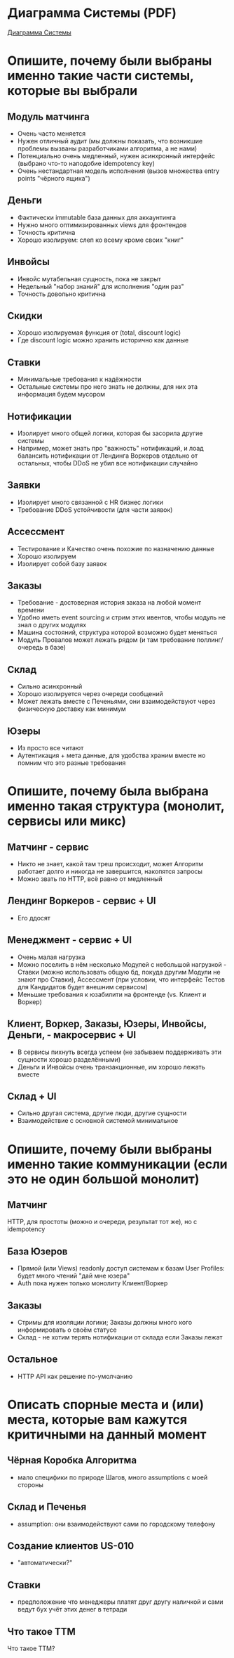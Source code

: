 # Диаграмма Системы (PDF)

[Диаграмма Системы](graph.pdf)

#  Опишите, почему были выбраны именно такие части системы, которые вы выбрали

## Модуль матчинга

- Очень часто меняется
- Нужен отличный аудит (мы должны показать, что возникшие проблемы вызваны разработчиками алгоритма, а не нами)
- Потенциально очень медленный, нужен асинхронный интерфейс (выбрано что-то наподобие idempotency key)
- Очень нестандартная модель исполнения (вызов множества entry points "чёрного ящика")

## Деньги

- Фактически immutable база данных для аккаунтинга
- Нужно много оптимизированных views для фронтендов
- Точность критична
- Хорошо изолируем: слеп ко всему кроме своих "книг"

## Инвойсы

- Инвойс мутабельная сущность, пока не закрыт
- Недельный "набор знаний" для исполнения "один раз"
- Точность довольно критична

## Скидки

- Хорошо изолируемая функция от (total, discount logic)
- Где discount logic можно хранить исторично как данные

## Ставки

- Минимальные требования к надёжности
- Остальные системы про него знать не должны, для них эта информация будем мусором

## Нотификации

- Изолирует много общей логики, которая бы засорила другие системы
- Например, может знать про "важность" нотификаций, и лоад балансить нотификации от Лендинга Воркеров отдельно от остальных, чтобы DDoS не убил все нотификации случайно

## Заявки

- Изолирует много связанной с HR бизнес логики
- Требование DDoS устойчивости (для части заявок)

## Ассессмент

- Тестирование и Качество очень похожие по назначению данные
- Хорошо изолируем
- Изолирует собой базу заявок

## Заказы

- Требование - достоверная история заказа на любой момент времени
- Удобно иметь event sourcing и стрим этих ивентов, чтобы модуль не знал о других модулях
- Машина состояний, структура которой возможно будет меняться
- Модуль Провалов может лежать рядом (и там требование поллинг/очередь в базе)

## Склад

- Сильно асинхронный
- Хорошо изолируется через очереди сообщений
- Может лежать вместе с Печеньями, они взаимодействуют через физическую доставку как минимум

## Юзеры

- Из просто все читают
- Аутентикация + мета данные, для удобства храним вместе но помним что это разные требования

# Опишите, почему была выбрана именно такая структура (монолит, сервисы или микс)

## Матчинг - сервис

- Никто не знает, какой там треш происходит, может Алгоритм работает долго и никогда не завершится, накопятся запросы
- Можно звать по HTTP, всё равно от медленный

## Лендинг Воркеров - сервис + UI

- Его ддосят

## Менеджмент - сервис + UI

- Очень малая нагрузка
- Можно поселить в нём несколько Модулей с небольшой нагрузкой - Ставки (можно использовать общую бд, покуда другим Модули не знают про Ставки), Ассессмент (при условии, что интерфейс Тестов для Кандидатов будет внешним сервисом)
- Меньшие требования к юзабилити на фронтенде (vs. Клиент и Воркер)

## Клиент, Воркер, Заказы, Юзеры, Инвойсы, Деньги,   - макросервис + UI

- В сервисы пихнуть всегда успеем (не забываем поддерживать эти сущности хорошо разделёнными)
- Деньги и Инвойсы очень транзакционные, им хорошо лежать вместе


## Склад + UI

- Сильно другая система, другие люди, другие сущности
- Взаимодействие с основной системой минимальное

# Опишите, почему были выбраны именно такие коммуникации (если это не один большой монолит)

## Матчинг

HTTP, для простоты (можно и очереди, результат тот же), но с idempotency

## База Юзеров

- Прямой (или Views) readonly доступ системам к базам User Profiles: будет много чтений "дай мне юзера"
- Auth пока нужен только монолиту Клиент/Воркер

## Заказы

- Стримы для изоляции логики; Заказы должны много кого информировать о своём статусе
- Склад - не хотим терять нотификации от склада если Заказы лежат

##  Остальное

- HTTP API как решение по-умолчанию

# Описать спорные места и (или) места, которые вам кажутся критичными на данный момент

## Чёрная Коробка Алгоритма

- мало специфики по природе Шагов, много assumptions с моей стороны

## Склад и Печенья

- assumption: они взаимодействуют сами по городскому телефону

## Создание клиентов US-010

- "автоматически?"

## Ставки

- предположение что менеджеры платят друг другу наличкой и сами ведут бух учёт этих денег в тетради

## Что такое TTM

Что такое TTM?
